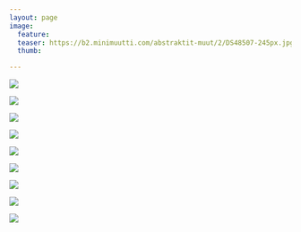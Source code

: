 ```yaml
---
layout: page
image:
  feature:
  teaser: https://b2.minimuutti.com/abstraktit-muut/2/DS48507-245px.jpg
  thumb:

---
```


![](https://b2.minimuutti.com/abstraktit-muut/2/DS48507-800px.jpg)

![](https://b2.minimuutti.com/abstraktit-muut/2/DS48508-800px.jpg)

![](https://b2.minimuutti.com/abstraktit-muut/2/DS48509-800px.jpg)

![](https://b2.minimuutti.com/abstraktit-muut/2/DS48514-800px.jpg)

![](https://b2.minimuutti.com/abstraktit-muut/2/DS48528-800px.jpg)

![](https://b2.minimuutti.com/abstraktit-muut/2/DS48544-800px.jpg)

![](https://b2.minimuutti.com/abstraktit-muut/2/DS48566-800px.jpg)

![](https://b2.minimuutti.com/abstraktit-muut/2/DS48582-800px.jpg)

![](https://b2.minimuutti.com/abstraktit-muut/2/DS48600-800px.jpg)
